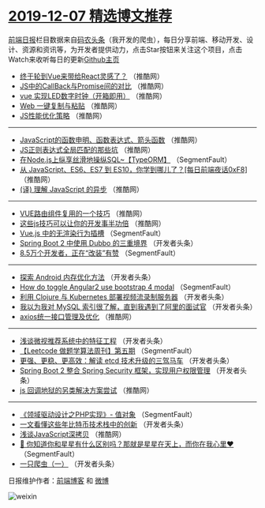 # [2019-12-07 精选博文推荐](https://toutiao.qdkfweb.cn/date/2019/12/07)

[前端日报](https://qdkfweb.cn/c/news)栏目数据来自[码农头条](https://toutiao.qdkfweb.cn/)（我开发的爬虫），每日分享前端、移动开发、设计、资源和资讯等，为开发者提供动力，点击Star按钮来关注这个项目，点击Watch来收听每日的更新[Github主页](https://github.com/kujian/frontendDaily)
* [终于轮到Vue来带给React灵感了？](https://toutiao.qdkfweb.cn/133010.html) （推酷网）
* [JS中的CallBack与Promise间的对比](https://toutiao.qdkfweb.cn/133024.html) （推酷网）
* [vue 实现LED数字时钟（开箱即用）](https://toutiao.qdkfweb.cn/133027.html) （推酷网）
* [Web 一键复制与粘贴](https://toutiao.qdkfweb.cn/132996.html) （推酷网）
* [JS性能优化策略](https://toutiao.qdkfweb.cn/133012.html) （推酷网）

***
* [JavaScript的函数申明、函数表达式、箭头函数](https://toutiao.qdkfweb.cn/133000.html) （推酷网）
* [JS正则表达式全局匹配的那些坑](https://toutiao.qdkfweb.cn/133016.html) （推酷网）
* [在Node.js上纵享丝滑地操纵SQL~【TypeORM】](https://toutiao.qdkfweb.cn/132937.html) （SegmentFault）
* [从 JavaScript、ES6、ES7 到 ES10，你学到哪儿了？[每日前端夜话0xF8]](https://toutiao.qdkfweb.cn/133002.html) （推酷网）
* [(译) 理解 JavaScript 的异步](https://toutiao.qdkfweb.cn/133021.html) （推酷网）

***
* [VUE路由组件复用的一个技巧](https://toutiao.qdkfweb.cn/132994.html) （推酷网）
* [这些js技巧可以让你的开发事半功倍](https://toutiao.qdkfweb.cn/133006.html) （推酷网）
* [Vue.js 中的无渲染行为插槽](https://toutiao.qdkfweb.cn/132933.html) （SegmentFault）
* [Spring Boot 2 中使用 Dubbo 的三重境界](https://toutiao.qdkfweb.cn/132965.html) （开发者头条）
* [8.5万个开发者，正在“改装”有赞](https://toutiao.qdkfweb.cn/132944.html) （SegmentFault）

***
* [探索 Android 内存优化方法](https://toutiao.qdkfweb.cn/132955.html) （开发者头条）
* [How do toggle Angular2 use bootstrap 4 modal](https://toutiao.qdkfweb.cn/132934.html) （SegmentFault）
* [利用 Clojure 与 Kubernetes 部署视频流录制服务器](https://toutiao.qdkfweb.cn/132966.html) （开发者头条）
* [我以为我对 MySQL 索引很了解，直到我遇到了阿里的面试官](https://toutiao.qdkfweb.cn/132945.html) （开发者头条）
* [axios统一接口管理及优化](https://toutiao.qdkfweb.cn/132998.html) （推酷网）

***
* [浅谈微视推荐系统中的特征工程](https://toutiao.qdkfweb.cn/132956.html) （开发者头条）
* [【Leetcode 做题学算法周刊】第五期](https://toutiao.qdkfweb.cn/132935.html) （SegmentFault）
* [更强、更稳、更高效：解读 etcd 技术升级的三驾马车](https://toutiao.qdkfweb.cn/132967.html) （开发者头条）
* [Spring Boot 2 整合 Spring Security 框架，实现用户权限管理](https://toutiao.qdkfweb.cn/132946.html) （开发者头条）
* [js 回调地狱的另类解决方案尝试](https://toutiao.qdkfweb.cn/132999.html) （推酷网）

***
* [《领域驱动设计之PHP实现》- 值对象](https://toutiao.qdkfweb.cn/132925.html) （SegmentFault）
* [一文看懂这些年比特币技术栈中的创新](https://toutiao.qdkfweb.cn/132957.html) （开发者头条）
* [浅谈JavaScript深拷贝](https://toutiao.qdkfweb.cn/133014.html) （推酷网）
* [🎤 你知道你和星星有什么区别吗？那就是星星在天上，而你在我心里❤️](https://toutiao.qdkfweb.cn/132936.html) （SegmentFault）
* [一只爬虫（一）](https://toutiao.qdkfweb.cn/132968.html) （开发者头条）

日报维护作者：[前端博客](https://qdkfweb.cn/) 和 [微博](https://qdkfweb.cn/go/weibo)

![weixin](https://user-images.githubusercontent.com/3055447/38468989-651132ac-3b80-11e8-8e6b-15122322a9d7.png)